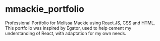 # mmackie_portfolio
Professional Portfolio for Melissa Mackie using React.JS, CSS and HTML. This portfolio was inspired by Egator, used to help cement my understanding of React, with adaptation for my own needs.

